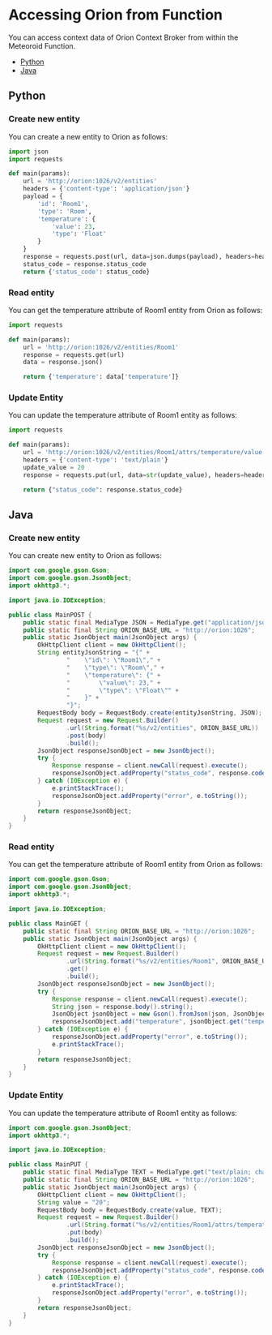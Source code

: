 # Accessing Orion from Function

You can access context data of Orion Context Broker from within the Meteoroid Function.

- [Python](#python)
- [Java](#java)

## Python

### Create new entity

You can create a new entity to Orion as follows:

```python
import json
import requests

def main(params):
    url = 'http://orion:1026/v2/entities'
    headers = {'content-type': 'application/json'}
    payload = {
        'id': 'Room1',
        'type': 'Room',
        'temperature': {
            'value': 23,
            'type': 'Float'
        }
    }
    response = requests.post(url, data=json.dumps(payload), headers=headers)
    status_code = response.status_code
    return {'status_code': status_code}
```

### Read entity

You can get the temperature attribute of Room1 entity from Orion as follows:

```python
import requests

def main(params):
    url = 'http://orion:1026/v2/entities/Room1'
    response = requests.get(url)
    data = response.json()

    return {'temperature': data['temperature']}
```

### Update Entity

You can update the temperature attribute of Room1 entity as follows:

```python
import requests

def main(params):
    url = 'http://orion:1026/v2/entities/Room1/attrs/temperature/value'
    headers = {'content-type': 'text/plain'}
    update_value = 20
    response = requests.put(url, data=str(update_value), headers=headers)

    return {"status_code": response.status_code}
```

## Java

### Create new entity

You can create new entity to Orion as follows:

```java
import com.google.gson.Gson;
import com.google.gson.JsonObject;
import okhttp3.*;

import java.io.IOException;

public class MainPOST {
    public static final MediaType JSON = MediaType.get("application/json; charset=utf-8");
    public static final String ORION_BASE_URL = "http://orion:1026";
    public static JsonObject main(JsonObject args) {
        OkHttpClient client = new OkHttpClient();
        String entityJsonString = "{" +
                "    \"id\": \"Room1\"," +
                "    \"type\": \"Room\"," +
                "    \"temperature\": {" +
                "        \"value\": 23," +
                "        \"type\": \"Float\"" +
                "    }" +
                "}";
        RequestBody body = RequestBody.create(entityJsonString, JSON);
        Request request = new Request.Builder()
                .url(String.format("%s/v2/entities", ORION_BASE_URL))
                .post(body)
                .build();
        JsonObject responseJsonObject = new JsonObject();
        try {
            Response response = client.newCall(request).execute();
            responseJsonObject.addProperty("status_code", response.code());
        } catch (IOException e) {
            e.printStackTrace();
            responseJsonObject.addProperty("error", e.toString());
        }
        return responseJsonObject;
    }
}
```

### Read entity

You can get the temperature attribute of Room1 entity from Orion as follows:

```java
import com.google.gson.Gson;
import com.google.gson.JsonObject;
import okhttp3.*;

import java.io.IOException;

public class MainGET {
    public static final String ORION_BASE_URL = "http://orion:1026";
    public static JsonObject main(JsonObject args) {
        OkHttpClient client = new OkHttpClient();
        Request request = new Request.Builder()
                .url(String.format("%s/v2/entities/Room1", ORION_BASE_URL))
                .get()
                .build();
        JsonObject responseJsonObject = new JsonObject();
        try {
            Response response = client.newCall(request).execute();
            String json = response.body().string();
            JsonObject jsonObject = new Gson().fromJson(json, JsonObject.class);
            responseJsonObject.add("temperature", jsonObject.get("temperature"));
        } catch (IOException e) {
            responseJsonObject.addProperty("error", e.toString());
            e.printStackTrace();
        }
        return responseJsonObject;
    }
}

```

### Update Entity

You can update the temperature attribute of Room1 entity as follows:

```java
import com.google.gson.JsonObject;
import okhttp3.*;

import java.io.IOException;

public class MainPUT {
    public static final MediaType TEXT = MediaType.get("text/plain; charset=utf-8");
    public static final String ORION_BASE_URL = "http://orion:1026";
    public static JsonObject main(JsonObject args) {
        OkHttpClient client = new OkHttpClient();
        String value = "20";
        RequestBody body = RequestBody.create(value, TEXT);
        Request request = new Request.Builder()
                .url(String.format("%s/v2/entities/Room1/attrs/temperature/value", ORION_BASE_URL))
                .put(body)
                .build();
        JsonObject responseJsonObject = new JsonObject();
        try {
            Response response = client.newCall(request).execute();
            responseJsonObject.addProperty("status_code", response.code());
        } catch (IOException e) {
            e.printStackTrace();
            responseJsonObject.addProperty("error", e.toString());
        }
        return responseJsonObject;
    }
}
```

